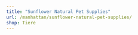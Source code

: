 ```yaml
---
title: "Sunflower Natural Pet Supplies"
url: /manhattan/sunflower-natural-pet-supplies/
shop: Tiere
---
```

